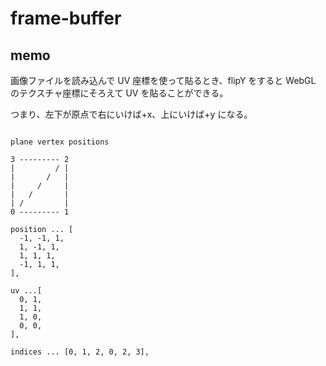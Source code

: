# frame-buffer

## memo

画像ファイルを読み込んで UV 座標を使って貼るとき、flipY をすると WebGL のテクスチャ座標にそろえて UV を貼ることができる。

つまり、左下が原点で右にいけば+x、上にいけば+y になる。

```

plane vertex positions

3 --------- 2
|         / |
|       /   |
|     /     |
|   /       |
| /         |
0 --------- 1

position ... [
  -1, -1, 1,
  1, -1, 1,
  1, 1, 1,
  -1, 1, 1,
],

uv ...[
  0, 1,
  1, 1,
  1, 0,
  0, 0,
],

indices ... [0, 1, 2, 0, 2, 3],
```

